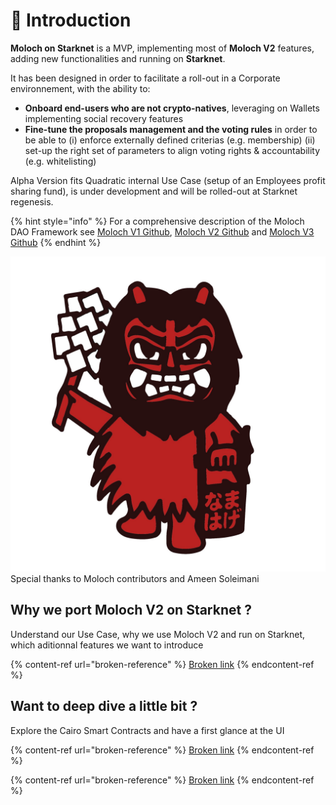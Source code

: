 # 🔹 Introduction

**Moloch on Starknet** is a MVP, implementing most of **Moloch V2** features, adding new functionalities and running on **Starknet**.

It has been designed in order to facilitate a roll-out in a Corporate environnement, with the ability to:

* **Onboard end-users who are not crypto-natives**, leveraging on Wallets implementing social recovery features
* **Fine-tune the proposals management and the voting rules** in order to be able to (i) enforce externally defined criterias (e.g. membership) (ii) set-up the right set of parameters to align voting rights & accountability (e.g. whitelisting)

Alpha Version fits Quadratic internal Use Case (setup of an Employees profit sharing fund), is under development and will be rolled-out at Starknet regenesis.&#x20;

{% hint style="info" %}
For a comprehensive description of the Moloch DAO Framework see [Moloch V1 Github](https://github.com/MolochVentures/moloch/tree/minimal-revenue/v1\_contracts), [Moloch V2 Github](https://github.com/MolochVentures/moloch) and [Moloch V3 Github](https://github.com/Moloch-Mystics/Baal)
{% endhint %}

<img src=".gitbook/assets/moloch1.jpg" alt="" data-size="line">Special thanks to Moloch contributors and Ameen Soleimani

## Why we port Moloch V2 on Starknet ?

Understand our Use Case, why we use Moloch V2 and run on Starknet, which aditionnal features we want to introduce

{% content-ref url="broken-reference" %}
[Broken link](broken-reference)
{% endcontent-ref %}

## Want to deep dive a little bit ?

Explore the Cairo Smart Contracts and have a first glance at the UI&#x20;

{% content-ref url="broken-reference" %}
[Broken link](broken-reference)
{% endcontent-ref %}

{% content-ref url="broken-reference" %}
[Broken link](broken-reference)
{% endcontent-ref %}
